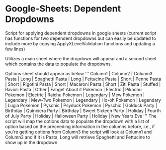# Google-Sheets: Dependent Dropdowns
Script for applying dependent dropdowns in google sheets (current script has functions for two dependent dropdowns but can easily be updated to include more by copying ApplyXLevelValidation functions and updating a few lines)

Utilizes a main sheet where the dropdown will appear and a second sheet which contains the data to populate the dropdowns.

Options sheet should appear as below
'''
Column1	   |    Column2		|     Column3
Pasta      |     Long		  |     Spaghetti
Pasta      |     Long 		|     Fettucine
Pasta	     |     Short		|     Penne
Pasta	     |     Short		|     Rigotini
Pasta   	 |     Short		|     Macaroni
Pasta      |   	Short		  |     Ziti
Pasta      |   	Stuffed		|     Ravioli
Pasta		   |     Other    |     Fahget About it
Pokemon    |    Electric	|	    Pikachu
Pokemon    |    Electric	|	    Raichu
Pokemon    |    Legendary |		  Mew
Pokemon    |    Legendary	|	    Mew-Two
Pokemon    |    Legendary	|	    Ho-oh
Pokemon    |    Legendary	|	    Lugia
Pokemon    |    Pyschic   |     Psyduck
Pokemon    |    Pyschic		|     Golduck
Party      |    Birthday	|     Quinciera
Party	     |    Birthday	|     Sweet Sixteen
Party	     |    Holiday		|     Fourth of July
Party	     |    Holiday		|     Halloween
Party	     |    Holiday		|     New Years Eve
'''
The script will map the options data to populate the dropdown with a list of option based on the preceeding information in the columns before, i.e., if you're getting options from Column3 the script will look at Column1 and Column2 and if it is Pasta, Long will retrieve Spaghetti and Fettucine to show up in the dropdown.

